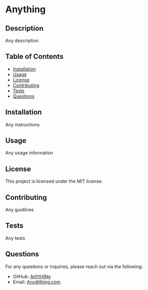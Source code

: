 
# Anything

## Description
Any description

## Table of Contents
- [Installation](#installation)
- [Usage](#usage)
- [License](#license)
- [Contributing](#contributing)
- [Tests](#tests)
- [Questions](#questions)

## Installation
Any instructions

## Usage
Any usage information

## License
This project is licensed under the MIT license.

## Contributing
Any guidlines

## Tests
Any tests

## Questions
For any questions or inquiries, please reach out via the following:
- GitHub: [AnYtHiNg](https://github.com/AnYtHiNg)
- Email: Any@thing.com
